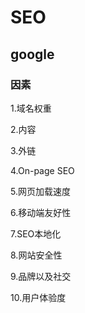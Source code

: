 # SEO

## google

### 因素
1.域名权重

2.内容

3.外链

4.On-page SEO

5.网页加载速度

6.移动端友好性

7.SEO本地化

8.网站安全性

9.品牌以及社交

10.用户体验度


